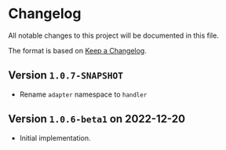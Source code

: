 # Changelog

All notable changes to this project will be documented in this file.

The format is based on [Keep a Changelog](https://keepachangelog.com/en/1.0.0/).

## Version `1.0.7-SNAPSHOT`

- Rename `adapter` namespace to `handler`

## Version `1.0.6-beta1` on 2022-12-20

- Initial implementation.

